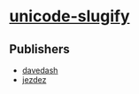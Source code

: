 # [unicode-slugify](https://pypi.org/project/unicode-slugify)



## Publishers
- [davedash](https://pypi.org/user/davedash)
- [jezdez](https://pypi.org/user/jezdez)

